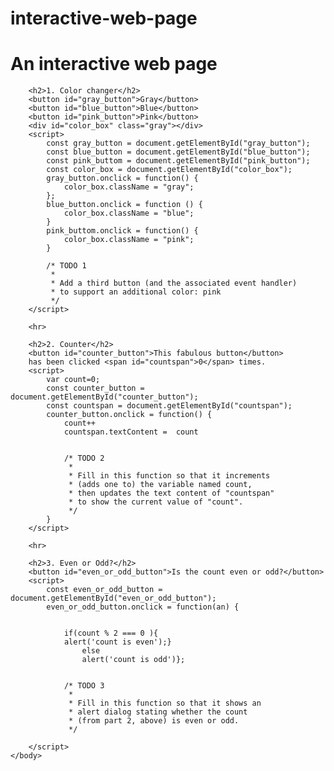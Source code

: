 # interactive-web-page
<!DOCTYPE html>
<html>
    <head>
        <title>An interactive web page</title>
        <style>
            #color_box {width: 200px; height: 200px;}
            .gray {background: gray;}
            .blue {background: rgb(67, 111, 255);}
            .pink {background: pink;}
        </style>
    </head>
    <body>
        <h1>An interactive web page</h1>

        <h2>1. Color changer</h2>
        <button id="gray_button">Gray</button>
        <button id="blue_button">Blue</button>
        <button id="pink_button">Pink</button>
        <div id="color_box" class="gray"></div>        
        <script>
            const gray_button = document.getElementById("gray_button");
            const blue_button = document.getElementById("blue_button");
            const pink_buttom = document.getElementById("pink_button");
            const color_box = document.getElementById("color_box");
            gray_button.onclick = function() {
                color_box.className = "gray";
            };
            blue_button.onclick = function () {
                color_box.className = "blue";
            }
            pink_buttom.onclick = function() {
                color_box.className = "pink";
            }

            /* TODO 1
             *
             * Add a third button (and the associated event handler)
             * to support an additional color: pink
             */
        </script>

        <hr>

        <h2>2. Counter</h2>
        <button id="counter_button">This fabulous button</button>
        has been clicked <span id="countspan">0</span> times.
        <script>
            var count=0;
            const counter_button = document.getElementById("counter_button");
            const countspan = document.getElementById("countspan");
            counter_button.onclick = function() { 
                count++
                countspan.textContent =  count 
                
              
                /* TODO 2
                 *
                 * Fill in this function so that it increments
                 * (adds one to) the variable named count,
                 * then updates the text content of "countspan"
                 * to show the current value of "count".
                 */
            }
        </script>

        <hr>

        <h2>3. Even or Odd?</h2>
        <button id="even_or_odd_button">Is the count even or odd?</button>
        <script>
            const even_or_odd_button = document.getElementById("even_or_odd_button");
            even_or_odd_button.onclick = function(an) {
                
                
                if(count % 2 === 0 ){
                alert('count is even');}
                    else 
                    alert('count is odd')};

              
                /* TODO 3
                 *
                 * Fill in this function so that it shows an
                 * alert dialog stating whether the count
                 * (from part 2, above) is even or odd.
                 */
            
        </script>
    </body>
</html>
